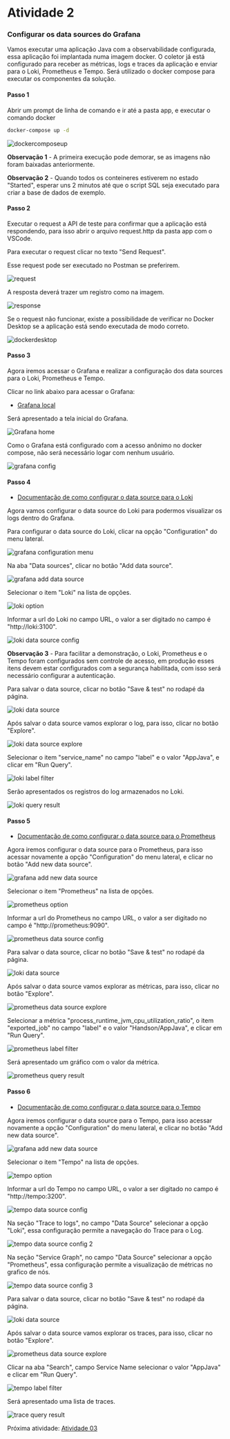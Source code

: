 # Atividade 2

### Configurar os data sources do Grafana
Vamos executar uma aplicação Java com a observabilidade configurada, essa aplicação foi implantada numa imagem docker.
O coletor já está configurado para receber as métricas, logs e traces da aplicação e enviar para o Loki, Prometheus e Tempo.
Será utilizado o docker compose para executar os componentes da solução.

#### Passo 1
Abrir um prompt de linha de comando e ir até a pasta app, e executar o comando docker

```bash
docker-compose up -d
```

![dockercomposeup](images/dockercomposeup.png)

**Observação 1** - A primeira execução pode demorar, se as imagens não foram baixadas anteriormente.

**Observação 2** - Quando todos os conteineres estiverem no estado "Started", esperar uns 2 minutos até que o script SQL seja executado para criar a base de dados de exemplo.

#### Passo 2
Executar o request a API de teste para confirmar que a aplicação está respondendo, para isso abrir o arquivo request.http da pasta app com o VSCode.

Para executar o request clicar no texto "Send Request".

Esse request pode ser executado no Postman se preferirem.

![request](images/requesthttp.png)

A resposta deverá trazer um registro como na imagem.

![response](images/requesthttpresponse.png)

Se o request não funcionar, existe a possibilidade de verificar no Docker Desktop se a aplicação está sendo executada de modo correto.

![dockerdesktop](images/dockerdesktop.png)

#### Passo 3

Agora iremos acessar o Grafana e realizar a configuração dos data sources para o Loki, Prometheus e Tempo.

Clicar no link abaixo para acessar o Grafana:

- [Grafana local](http://localhost:3000)

Será apresentado a tela inicial do Grafana.

![Grafana home](images/grafanahome.png)

Como o Grafana está configurado com a acesso anônimo no docker compose, não será necessário logar com nenhum usuário.

![grafana config](images/grafanaconfig.png)

#### Passo 4

- [Documentação de como configurar o data source para o Loki](https://grafana.com/docs/grafana/latest/datasources/loki/configure-loki-data-source/)

Agora vamos configurar o data source do Loki para podermos visualizar os logs dentro do Grafana.

Para configurar o data source do Loki, clicar na opção "Configuration" do menu lateral.

![grafana configuration menu](images/grafanaconfigmenu.png)

Na aba "Data sources", clicar no botão "Add data source".

![grafana add data source](images/datasourceconfigmenu.png)

Selecionar o item "Loki" na lista de opções.

![loki option](images/lokioption.png)

Informar a url do Loki no campo URL, o valor a ser digitado no campo é "http://loki:3100".

![loki data source config](images/lokidatasourceconfig.png)

**Observação 3** - Para facilitar a demonstração, o Loki, Prometheus e o Tempo foram configurados sem controle de acesso, em produção esses itens devem estar configurados com a segurança habilitada, com isso será necessário configurar a autenticação.

Para salvar o data source, clicar no botão "Save & test" no rodapé da página.

![loki data source](images/lokidatasourcesave.png)

Após salvar o data source vamos explorar o log, para isso, clicar no botão "Explore".

![loki data source explore](images/lokidatasourceexplore.png)

Selecionar o item "service_name" no campo "label" e o valor "AppJava", e clicar em "Run Query".

![loki label filter](images/lokiexplorelabelfilter.png)

Serão apresentados os registros do log armazenados no Loki.

![loki query result](images/lokiqueryresult.png)

#### Passo 5

- [Documentação de como configurar o data source para o Prometheus](https://grafana.com/docs/grafana/latest/datasources/prometheus/configure-prometheus-data-source/)

Agora iremos configurar o data source para o Prometheus, para isso acessar novamente a opção "Configuration" do menu lateral, e clicar no botão "Add new data source".

![grafana add new data source](images/grafanaaddnewdatasource.png)

Selecionar o item "Prometheus" na lista de opções.

![prometheus option](images/prometheusoption.png)

Informar a url do Prometheus no campo URL, o valor a ser digitado no campo é "http://prometheus:9090".

![prometheus data source config](images/prometheusdatasourceconfig.png)

Para salvar o data source, clicar no botão "Save & test" no rodapé da página.

![loki data source](images/lokidatasourcesave.png)

Após salvar o data source vamos explorar as métricas, para isso, clicar no botão "Explore".

![prometheus data source explore](images/prometheusdatasourceexplore.png)

Selecionar a métrica "process_runtime_jvm_cpu_utilization_ratio", o item "exported_job" no campo "label" e o valor "Handson/AppJava", e clicar em "Run Query".

![prometheus label filter](images/prometheusexplorelabelfilter.png)

Será apresentado um gráfico com o valor da métrica.

![prometheus query result](images/prometheusqueryresult.png)

#### Passo 6

- [Documentação de como configurar o data source para o Tempo](https://grafana.com/docs/grafana/latest/datasources/tempo/configure-tempo-data-source/)

Agora iremos configurar o data source para o Tempo, para isso acessar novamente a opção "Configuration" do menu lateral, e clicar no botão "Add new data source".

![grafana add new data source](images/grafanaaddnewdatasource.png)

Selecionar o item "Tempo" na lista de opções.

![tempo option](images/tempooption.png)

Informar a url do Tempo no campo URL, o valor a ser digitado no campo é "http://tempo:3200".

![tempo data source config](images/tempodatasourceconfig.png)

Na seção "Trace to logs", no campo "Data Source" selecionar a opção "Loki", essa configuração permite a navegação do Trace para o Log.

![tempo data source config 2](images/tempodatasourceconfig2.png)

Na seção "Service Graph", no campo "Data Source" selecionar a opção "Prometheus", essa configuração permite a visualização de métricas no grafico de nós.

![tempo data source config 3](images/tempodatasourceconfig3.png)

Para salvar o data source, clicar no botão "Save & test" no rodapé da página.

![loki data source](images/lokidatasourcesave.png)

Após salvar o data source vamos explorar os traces, para isso, clicar no botão "Explore".

![prometheus data source explore](images/prometheusdatasourceexplore.png)

Clicar na aba "Search", campo Service Name selecionar o valor "AppJava" e clicar em "Run Query".

![tempo label filter](images/tempoexplorerfilter.png)

Será apresentado uma lista de traces.

![trace query result](images/tempoqueryresult.png)


Próxima atividade: [Atividade 03](03-atividade.md)


